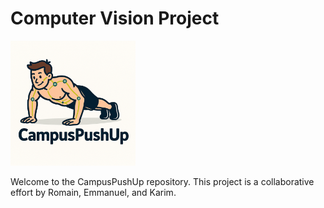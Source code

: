 
# Computer Vision Project

<img src="logo.png" width="200" />

Welcome to the CampusPushUp repository. This project is a collaborative effort by Romain, Emmanuel, and Karim.
